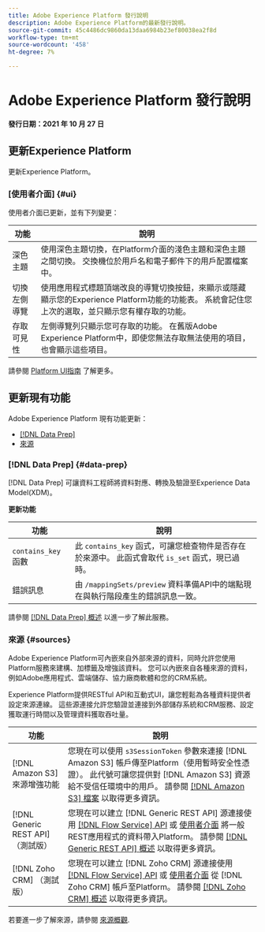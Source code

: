 ```yaml
---
title: Adobe Experience Platform 發行說明
description: Adobe Experience Platform的最新發行說明。
source-git-commit: 45c4486dc9860da13daa6984b23ef80038ea2f8d
workflow-type: tm+mt
source-wordcount: '458'
ht-degree: 7%

---
```


# Adobe Experience Platform 發行說明

**發行日期：2021 年 10 月 27 日**

## 更新Experience Platform

更新Experience Platform。

### [使用者介面] {#ui}

使用者介面已更新，並有下列變更：

| 功能 | 說明 |
| --- | --- |
| 深色主題 | 使用深色主題切換，在Platform介面的淺色主題和深色主題之間切換。 交換機位於用戶名和電子郵件下的用戶配置檔案中。 |
| 切換左側導覽 | 使用應用程式標題頂端改良的導覽切換按鈕，來顯示或隱藏顯示您的Experience Platform功能的功能表。 系統會記住您上次的選取，並只顯示您有權存取的功能。 |
| 存取可見性 | 左側導覽列只顯示您可存取的功能。 在舊版Adobe Experience Platform中，即使您無法存取無法使用的項目，也會顯示這些項目。 |

請參閱 [Platform UI指南](../../landing/ui-guide.md) 了解更多。

## 更新現有功能

Adobe Experience Platform 現有功能更新：

- [[!DNL Data Prep]](#data-prep)
- [來源](#sources)

### [!DNL Data Prep] {#data-prep}

[!DNL Data Prep] 可讓資料工程師將資料對應、轉換及驗證至Experience Data Model(XDM)。

**更新功能**

| 功能 | 說明 |
| --- | --- |
| `contains_key` 函數 | 此 `contains_key` 函式，可讓您檢查物件是否存在於來源中。 此函式會取代 `is_set` 函式，現已過時。 |
| 錯誤訊息 | 由 `/mappingSets/preview` 資料準備API中的端點現在與執行階段產生的錯誤訊息一致。 |

請參閱 [[!DNL Data Prep] 概述](../../data-prep/home.md) 以進一步了解此服務。

### 來源 {#sources}

Adobe Experience Platform可內嵌來自外部來源的資料，同時允許您使用Platform服務來建構、加標籤及增強該資料。 您可以內嵌來自各種來源的資料，例如Adobe應用程式、雲端儲存、協力廠商軟體和您的CRM系統。

Experience Platform提供RESTful API和互動式UI，讓您輕鬆為各種資料提供者設定來源連線。 這些源連接允許您驗證並連接到外部儲存系統和CRM服務、設定獲取運行時間以及管理資料獲取吞吐量。

| 功能 | 說明 |
| --- | --- |
| [!DNL Amazon S3] 來源增強功能 | 您現在可以使用 `s3SessionToken` 參數來連接 [!DNL Amazon S3] 帳戶傳至Platform（使用暫時安全性憑證）。 此代號可讓您提供對 [!DNL Amazon S3] 資源給不受信任環境中的用戶。 請參閱 [[!DNL Amazon S3] 檔案](../../sources/connectors/cloud-storage/s3.md#prerequisites) 以取得更多資訊。 |
| [!DNL Generic REST API] （測試版） | 您現在可以建立 [!DNL Generic REST API] 源連接使用 [[!DNL Flow Service] API](../../sources/tutorials/api/create/protocols/generic-rest.md) 或 [使用者介面](../../sources/tutorials/ui/create/protocols/generic-rest.md) 將一般REST應用程式的資料帶入Platform。 請參閱 [[!DNL Generic REST API] 概述](../../sources/connectors/protocols/generic-rest.md) 以取得更多資訊。 |
| [!DNL Zoho CRM] （測試版） | 您現在可以建立 [!DNL Zoho CRM] 源連接使用 [[!DNL Flow Service] API](../../sources/tutorials/api/create/crm/zoho.md) 或 [使用者介面](../../sources/tutorials/ui/create/crm/zoho.md) 從 [!DNL Zoho CRM] 帳戶至Platform。 請參閱 [[!DNL Zoho CRM] 概述](../../sources/connectors/crm/zoho.md) 以取得更多資訊。 |

若要進一步了解來源，請參閱 [來源概觀](../../sources/home.md).

